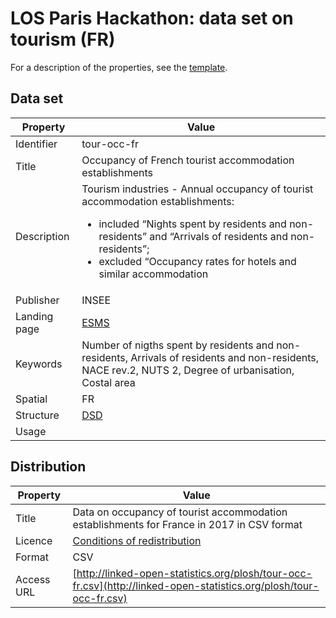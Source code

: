 # LOS Paris Hackathon: data set on tourism (FR) #

For a description of the properties, see the [template](dataset-description-template.md).

## Data set

| Property     | Value
|--------------|----
| Identifier   | tour-occ-fr
| Title        | Occupancy of French tourist accommodation establishments
| Description  | Tourism industries  -  Annual occupancy of tourist accommodation establishments:<ul><li>included “Nights spent by residents and non-residents” and “Arrivals of residents and non-residents”;</li><li>excluded “Occupancy rates for hotels and similar accommodation</li></ul>
| Publisher    | INSEE
| Landing page | [ESMS](http://ec.europa.eu/eurostat/cache/metadata/en/tour_occ_esms.htm)
| Keywords     | Number of nigths spent by residents and non-residents, Arrivals of residents and non-residents, NACE rev.2, NUTS 2, Degree of urbanisation, Costal area
| Spatial      | FR
| Structure    | [DSD](https://github.com/LOS-ESSnet/Paris-Hackathon/blob/master/data/tourism-fr-dsd.ods?raw=true)
| Usage        |


## Distribution

| Property     | Value
|--------------|----
| Title        | Data on occupancy of tourist accommodation establishments for France in 2017 in CSV format
| Licence      | [Conditions of redistribution](https://www.insee.fr/en/information/2409139)
| Format       | CSV
| Access URL   | [http://linked-open-statistics.org/plosh/tour-occ-fr.csv](http://linked-open-statistics.org/plosh/tour-occ-fr.csv)
